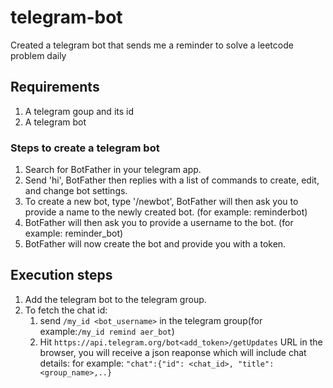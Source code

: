 # telegram-bot
Created a telegram bot that sends me a reminder to solve a leetcode problem daily

## Requirements
1. A telegram goup and its id
2. A telegram bot

### Steps to create a telegram bot
1. Search for BotFather in your telegram app.
2. Send 'hi', BotFather then replies with a list of commands to create, edit, and change bot settings.
3. To create a new bot, type '/newbot', BotFather will then ask you to provide a name to the newly created bot. (for example: reminderbot)
4. BotFather will then ask you to provide a username to the bot. (for example: reminder_bot)
5. BotFather will now create the bot and provide you with a token.

## Execution steps
1. Add the telegram bot to the telegram group.
2. To fetch the chat id:
   1. send `/my_id <bot_username>` in the telegram group(for example:`/my_id remind aer_bot`)
   2. Hit `https://api.telegram.org/bot<add_token>/getUpdates` URL in the browser, you will receive a json reaponse which will include chat details:
      for example: `"chat":{"id": <chat_id>, "title":<group_name>,..}`

      
